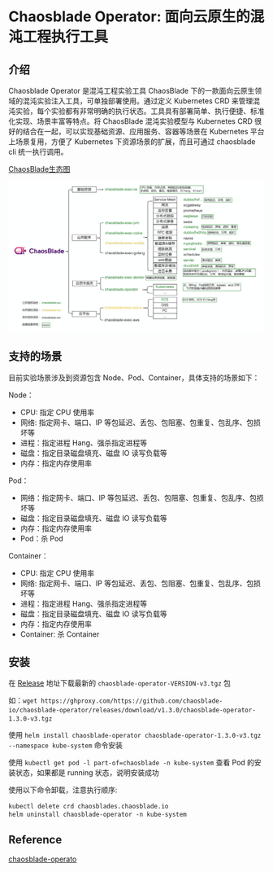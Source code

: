 # Chaosblade Operator: 面向云原生的混沌工程执行工具

## 介绍
Chaosblade Operator 是混沌工程实验工具 ChaosBlade 下的一款面向云原生领域的混沌实验注入工具，可单独部署使用。通过定义 Kubernetes CRD 来管理混沌实验，每个实验都有非常明确的执行状态。工具具有部署简单、执行便捷、标准化实现、场景丰富等特点。将 ChaosBlade 混沌实验模型与 Kubernetes CRD 很好的结合在一起，可以实现基础资源、应用服务、容器等场景在 Kubernetes 平台上场景复用，方便了 Kubernetes 下资源场景的扩展，而且可通过 chaosblade cli 统一执行调用。

[ChaosBlade生态图](https://github.com/chaosblade-io/chaosblade)

![chaos-blade](./chaos-blade.png)

## 支持的场景
目前实验场景涉及到资源包含 Node、Pod、Container，具体支持的场景如下：

Node：

- CPU: 指定 CPU 使用率
- 网络: 指定网卡、端口、IP 等包延迟、丢包、包阻塞、包重复、包乱序、包损坏等
- 进程：指定进程 Hang、强杀指定进程等
- 磁盘：指定目录磁盘填充、磁盘 IO 读写负载等
- 内存：指定内存使用率

Pod：

- 网络：指定网卡、端口、IP 等包延迟、丢包、包阻塞、包重复、包乱序、包损坏等
- 磁盘：指定目录磁盘填充、磁盘 IO 读写负载等
- 内存：指定内存使用率
- Pod：杀 Pod

Container：

- CPU: 指定 CPU 使用率
- 网络: 指定网卡、端口、IP 等包延迟、丢包、包阻塞、包重复、包乱序、包损坏等
- 进程：指定进程 Hang、强杀指定进程等
- 磁盘：指定目录磁盘填充、磁盘 IO 读写负载等
- 内存：指定内存使用率
- Container: 杀 Container

## 安装
在 [Release](https://github.com/chaosblade-io/chaosblade-operator/releases) 地址下载最新的 `chaosblade-operator-VERSION-v3.tgz` 包

如：`wget https://ghproxy.com/https://github.com/chaosblade-io/chaosblade-operator/releases/download/v1.3.0/chaosblade-operator-1.3.0-v3.tgz` 

使用 `helm install chaosblade-operator chaosblade-operator-1.3.0-v3.tgz --namespace kube-system` 命令安装

使用 `kubectl get pod -l part-of=chaosblade -n kube-system` 查看 Pod 的安装状态，如果都是 running 状态，说明安装成功

使用以下命令卸载，注意执行顺序:
```shell
kubectl delete crd chaosblades.chaosblade.io
helm uninstall chaosblade-operator -n kube-system
```

## Reference
[chaosblade-operato](https://github.com/chaosblade-io/chaosblade-operator)

